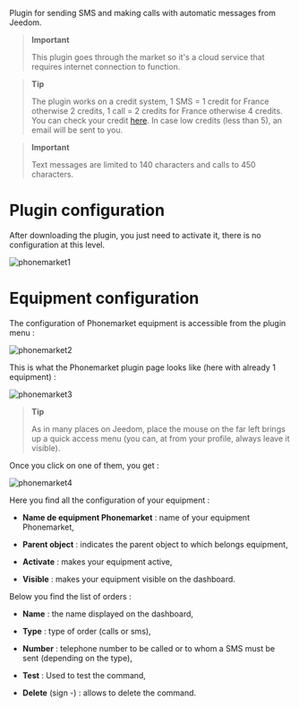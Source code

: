 Plugin for sending SMS and making calls with
automatic messages from Jeedom.

> **Important**
>
> This plugin goes through the market so it's a cloud service that
> requires internet connection to function.

> **Tip**
>
> The plugin works on a credit system, 1 SMS = 1 credit for France otherwise 2 credits, 1 call =
> 2 credits for France otherwise 4 credits. You can check your credit
> [here](http://market.jeedom.fr/index.php?v=d&p=profils&tab=sms). In case
> low credits (less than 5), an email will be sent to you.

> **Important**
>
> Text messages are limited to 140 characters and calls to 450 characters.

Plugin configuration 
=======================

After downloading the plugin, you just need to activate it,
there is no configuration at this level.

![phonemarket1](../images/phonemarket1.PNG)

Equipment configuration 
=============================

The configuration of Phonemarket equipment is accessible from the
plugin menu :

![phonemarket2](../images/phonemarket2.PNG)

This is what the Phonemarket plugin page looks like (here with already 1
equipment) :

![phonemarket3](../images/phonemarket3.PNG)

> **Tip**
>
> As in many places on Jeedom, place the mouse on the far left
> brings up a quick access menu (you can, at
> from your profile, always leave it visible).

Once you click on one of them, you get :

![phonemarket4](../images/phonemarket4.PNG)

Here you find all the configuration of your equipment :

-   **Name de equipment Phonemarket** : name of your equipment
    Phonemarket,

-   **Parent object** : indicates the parent object to which belongs
    equipment,

-   **Activate** : makes your equipment active,

-   **Visible** : makes your equipment visible on the dashboard.

Below you find the list of orders :

-   **Name** : the name displayed on the dashboard,

-   **Type** : type of order (calls or sms),

-   **Number** : telephone number to be called or to whom a
    SMS must be sent (depending on the type),

-   **Test** : Used to test the command,

-   **Delete** (sign -) : allows to delete the command.


